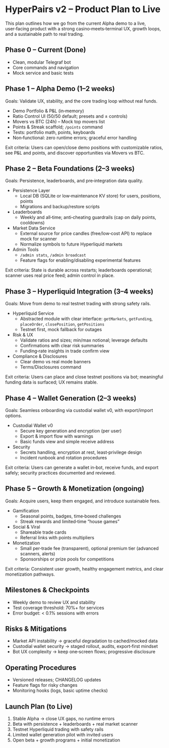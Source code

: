 # HyperPairs v2 – Product Plan to Live

This plan outlines how we go from the current Alpha demo to a live, user‑facing product with a strong casino‑meets‑terminal UX, growth loops, and a sustainable path to real trading.

## Phase 0 – Current (Done)
- Clean, modular Telegraf bot
- Core commands and navigation
- Mock service and basic tests

## Phase 1 – Alpha Demo (1–2 weeks)
Goals: Validate UX, stability, and the core trading loop without real funds.

- Demo Portfolio & P&L (in‑memory)
- Ratio Control UI (50/50 default; presets and ± controls)
- Movers vs BTC (24h) – Mock top movers list
- Points & Streak scaffold; `/points` command
- Tests: portfolio math, points, keyboards
- Non‑functional: zero runtime errors; graceful error handling

Exit criteria: Users can open/close demo positions with customizable ratios, see P&L and points, and discover opportunities via Movers vs BTC.

## Phase 2 – Beta Foundations (2–3 weeks)
Goals: Persistence, leaderboards, and pre‑integration data quality.

- Persistence Layer
  - Local DB (SQLite or low‑maintenance KV store) for users, positions, points
  - Migrations and backup/restore scripts
- Leaderboards
  - Weekly and all‑time; anti‑cheating guardrails (cap on daily points, cooldowns)
- Market Data Service
  - External source for price candles (free/low‑cost API) to replace mock for scanner
  - Normalize symbols to future Hyperliquid markets
- Admin Tools
  - `/admin stats`, `/admin broadcast`
  - Feature flags for enabling/disabling experimental features

Exit criteria: State is durable across restarts; leaderboards operational; scanner uses real price feed; admin control in place.

## Phase 3 – Hyperliquid Integration (3–4 weeks)
Goals: Move from demo to real testnet trading with strong safety rails.

- Hyperliquid Service
  - Abstracted module with clear interface: `getMarkets`, `getFunding`, `placeOrder`, `closePosition`, `getPositions`
  - Testnet first, mock fallback for outages
- Risk & UX
  - Validate ratios and sizes; min/max notional; leverage defaults
  - Confirmations with clear risk summaries
  - Funding‑rate insights in trade confirm view
- Compliance & Disclosures
  - Clear demo vs real mode banners
  - Terms/Disclosures command

Exit criteria: Users can place and close testnet positions via bot; meaningful funding data is surfaced; UX remains stable.

## Phase 4 – Wallet Generation (2–3 weeks)
Goals: Seamless onboarding via custodial wallet v0, with export/import options.

- Custodial Wallet v0
  - Secure key generation and encryption (per user)
  - Export & import flow with warnings
  - Basic funds view and simple receive address
- Security
  - Secrets handling, encryption at rest, least‑privilege design
  - Incident runbook and rotation procedures

Exit criteria: Users can generate a wallet in‑bot, receive funds, and export safely; security practices documented and reviewed.

## Phase 5 – Growth & Monetization (ongoing)
Goals: Acquire users, keep them engaged, and introduce sustainable fees.

- Gamification
  - Seasonal points, badges, time‑boxed challenges
  - Streak rewards and limited‑time “house games”
- Social & Viral
  - Shareable trade cards
  - Referral links with points multipliers
- Monetization
  - Small per‑trade fee (transparent), optional premium tier (advanced scanners, alerts)
  - Sponsorships or prize pools for competitions

Exit criteria: Consistent user growth, healthy engagement metrics, and clear monetization pathways.

## Milestones & Checkpoints
- Weekly demo to review UX and stability
- Test coverage threshold: 70%+ for services
- Error budget: < 0.1% sessions with errors

## Risks & Mitigations
- Market API instability → graceful degradation to cached/mocked data
- Custodial wallet security → staged rollout, audits, export‑first mindset
- Bot UX complexity → keep one‑screen flows; progressive disclosure

## Operating Procedures
- Versioned releases; CHANGELOG updates
- Feature flags for risky changes
- Monitoring hooks (logs, basic uptime checks)

## Launch Plan (to Live)
1) Stable Alpha → close UX gaps, no runtime errors
2) Beta with persistence + leaderboards + real market scanner
3) Testnet Hyperliquid trading with safety rails
4) Limited wallet generation pilot with invited users
5) Open beta + growth programs + initial monetization



